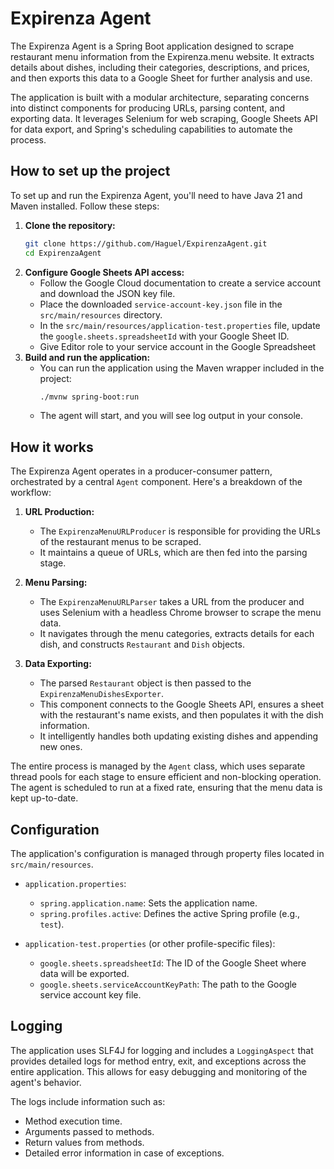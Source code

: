 # Expirenza Agent

The Expirenza Agent is a Spring Boot application designed to scrape restaurant menu information from the Expirenza.menu website. It extracts details about dishes, including their categories, descriptions, and prices, and then exports this data to a Google Sheet for further analysis and use.

The application is built with a modular architecture, separating concerns into distinct components for producing URLs, parsing content, and exporting data. It leverages Selenium for web scraping, Google Sheets API for data export, and Spring's scheduling capabilities to automate the process.

## How to set up the project

To set up and run the Expirenza Agent, you'll need to have Java 21 and Maven installed. Follow these steps:

1.  **Clone the repository:**
    ```bash
    git clone https://github.com/Haguel/ExpirenzaAgent.git
    cd ExpirenzaAgent
    ```
2.  **Configure Google Sheets API access:**
    * Follow the Google Cloud documentation to create a service account and download the JSON key file.
    * Place the downloaded `service-account-key.json` file in the `src/main/resources` directory.
    * In the `src/main/resources/application-test.properties` file, update the `google.sheets.spreadsheetId` with your Google Sheet ID.
    * Give Editor role to your service account in the Google Spreadsheet 
3.  **Build and run the application:**
    * You can run the application using the Maven wrapper included in the project:
        ```bash
        ./mvnw spring-boot:run
        ```
    * The agent will start, and you will see log output in your console.

## How it works

The Expirenza Agent operates in a producer-consumer pattern, orchestrated by a central `Agent` component. Here's a breakdown of the workflow:

1.  **URL Production:**
    * The `ExpirenzaMenuURLProducer` is responsible for providing the URLs of the restaurant menus to be scraped.
    * It maintains a queue of URLs, which are then fed into the parsing stage.

2.  **Menu Parsing:**
    * The `ExpirenzaMenuURLParser` takes a URL from the producer and uses Selenium with a headless Chrome browser to scrape the menu data.
    * It navigates through the menu categories, extracts details for each dish, and constructs `Restaurant` and `Dish` objects.

3.  **Data Exporting:**
    * The parsed `Restaurant` object is then passed to the `ExpirenzaMenuDishesExporter`.
    * This component connects to the Google Sheets API, ensures a sheet with the restaurant's name exists, and then populates it with the dish information.
    * It intelligently handles both updating existing dishes and appending new ones.

The entire process is managed by the `Agent` class, which uses separate thread pools for each stage to ensure efficient and non-blocking operation. The agent is scheduled to run at a fixed rate, ensuring that the menu data is kept up-to-date.

## Configuration

The application's configuration is managed through property files located in `src/main/resources`.

* `application.properties`:
    * `spring.application.name`: Sets the application name.
    * `spring.profiles.active`: Defines the active Spring profile (e.g., `test`).

* `application-test.properties` (or other profile-specific files):
    * `google.sheets.spreadsheetId`: The ID of the Google Sheet where data will be exported.
    * `google.sheets.serviceAccountKeyPath`: The path to the Google service account key file.

## Logging

The application uses SLF4J for logging and includes a `LoggingAspect` that provides detailed logs for method entry, exit, and exceptions across the entire application. This allows for easy debugging and monitoring of the agent's behavior.

The logs include information such as:
* Method execution time.
* Arguments passed to methods.
* Return values from methods.
* Detailed error information in case of exceptions.